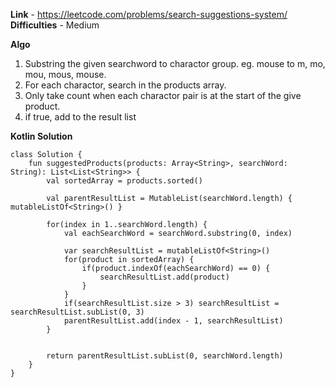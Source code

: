 **Link** - https://leetcode.com/problems/search-suggestions-system/<br>
**Difficulties** - Medium <br>

**Algo**
1. Substring the given searchword to charactor group.
eg. mouse to m, mo, mou, mous, mouse.
2. For each charactor, search in the products array.
3. Only take count when each charactor pair is at the start of the give product.
4. if true, add to the result list

**Kotlin Solution**
```
class Solution {
    fun suggestedProducts(products: Array<String>, searchWord: String): List<List<String>> {
        val sortedArray = products.sorted()
        
        val parentResultList = MutableList(searchWord.length) { mutableListOf<String>() }
        
        for(index in 1..searchWord.length) {
            val eachSearchWord = searchWord.substring(0, index)
            
            var searchResultList = mutableListOf<String>()
            for(product in sortedArray) {
                if(product.indexOf(eachSearchWord) == 0) {
                    searchResultList.add(product)
                }
            }
            if(searchResultList.size > 3) searchResultList = searchResultList.subList(0, 3)
            parentResultList.add(index - 1, searchResultList)
        }
        
        
        return parentResultList.subList(0, searchWord.length)
    }
}
```